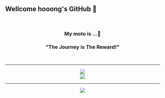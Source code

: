 ## Wellcome hooong's GitHub 🙌
<br>

<div align="center">
  
<h3 align="center">My moto is ...🤔</h3>
<h3 align="center">"The Journey is The Reward!"</h3>
  
</div>

<br>

--- 

<div align="center">
  
<img align="center" src="https://github-readme-stats.vercel.app/api?username=hooong&custom_title=hooong's_Stats&show_icons=true&count_private=true">

</div>

<div align="center">
  
<img align="center" src="http://mazassumnida.wtf/api/v2/generate_badge?boj=hsj0531">

</div>

---

<div align="center">
  
<img align="center" src="https://hits.seeyoufarm.com/api/count/incr/badge.svg?url=https%3A%2F%2Fgithub.com%2Fhooong&count_bg=%2394EDC6&title_bg=%23555555&icon=buymeacoffee.svg&icon_color=%23FFFFFF&title=hooong&edge_flat=false">

</div>


<!--
**hooong/hooong** is a ✨ _special_ ✨ repository because its `README.md` (this file) appears on your GitHub profile.

Here are some ideas to get you started:

- 🔭 I’m currently working on ...
- 🌱 I’m currently learning ...
- 👯 I’m looking to collaborate on ...
- 🤔 I’m looking for help with ...
- 💬 Ask me about ...
- 📫 How to reach me: ...
- 😄 Pronouns: ...
- ⚡ Fun fact: ...
-->

